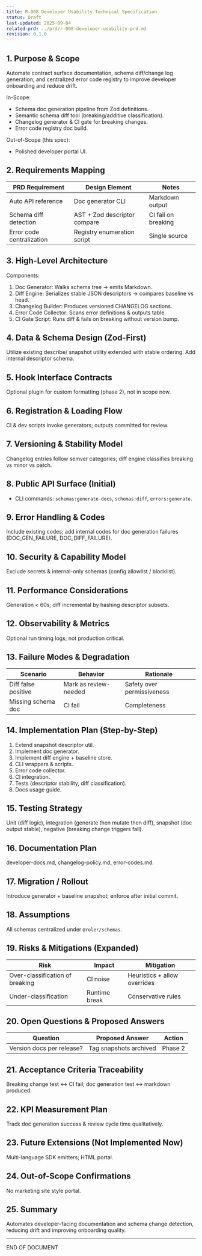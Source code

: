 ```yaml
---
title: R-008 Developer Usability Technical Specification
status: Draft
last-updated: 2025-09-04
related-prd: ../prd/r-008-developer-usability-prd.md
revision: 0.1.0
---
```


## 1. Purpose & Scope

Automate contract surface documentation, schema diff/change log generation, and centralized error code registry to improve developer onboarding and reduce drift.

In-Scope:

- Schema doc generation pipeline from Zod definitions.
- Semantic schema diff tool (breaking/additive classification).
- Changelog generator & CI gate for breaking changes.
- Error code registry doc build.

Out-of-Scope (this spec):

- Polished developer portal UI.

## 2. Requirements Mapping

| PRD Requirement | Design Element | Notes |
|-----------------|----------------|-------|
| Auto API reference | Doc generator CLI | Markdown output |
| Schema diff detection | AST + Zod descriptor compare | CI fail on breaking |
| Error code centralization | Registry enumeration script | Single source |

## 3. High-Level Architecture

Components:

1. Doc Generator: Walks schema tree → emits Markdown.
2. Diff Engine: Serializes stable JSON descriptors → compares baseline vs head.
3. Changelog Builder: Produces versioned CHANGELOG sections.
4. Error Code Collector: Scans error definitions & outputs table.
5. CI Gate Script: Runs diff & fails on breaking without version bump.

## 4. Data & Schema Design (Zod-First)

Utilize existing describe/ snapshot utility extended with stable ordering. Add internal descriptor schema.

## 5. Hook Interface Contracts

Optional plugin for custom formatting (phase 2), not in scope now.

## 6. Registration & Loading Flow

CI & dev scripts invoke generators; outputs committed for review.

## 7. Versioning & Stability Model

Changelog entries follow semver categories; diff engine classifies breaking vs minor vs patch.

## 8. Public API Surface (Initial)

- CLI commands: `schemas:generate-docs`, `schemas:diff`, `errors:generate`.

## 9. Error Handling & Codes

Include existing codes; add internal codes for doc generation failures (DOC_GEN_FAILURE, DOC_DIFF_FAILURE).

## 10. Security & Capability Model

Exclude secrets & internal-only schemas (config allowlist / blocklist).

## 11. Performance Considerations

Generation < 60s; diff incremental by hashing descriptor subsets.

## 12. Observability & Metrics

Optional run timing logs; not production critical.

## 13. Failure Modes & Degradation

| Scenario | Behavior | Rationale |
|----------|----------|-----------|
| Diff false positive | Mark as review-needed | Safety over permissiveness |
| Missing schema doc | CI fail | Completeness |

## 14. Implementation Plan (Step-by-Step)

1. Extend snapshot descriptor util.
2. Implement doc generator.
3. Implement diff engine + baseline store.
4. CLI wrappers & scripts.
5. Error code collector.
6. CI integration.
7. Tests (descriptor stability, diff classification).
8. Docs usage guide.

## 15. Testing Strategy

Unit (diff logic), integration (generate then mutate then diff), snapshot (doc output stable), negative (breaking change triggers fail).

## 16. Documentation Plan

developer-docs.md, changelog-policy.md, error-codes.md.

## 17. Migration / Rollout

Introduce generator + baseline snapshot; enforce after initial commit.

## 18. Assumptions

All schemas centralized under `@roler/schemas`.

## 19. Risks & Mitigations (Expanded)

| Risk | Impact | Mitigation |
|------|--------|------------|
| Over-classification of breaking | CI noise | Heuristics + allow overrides |
| Under-classification | Runtime break | Conservative rules |

## 20. Open Questions & Proposed Answers

| Question | Proposed Answer | Action |
|----------|-----------------|--------|
| Version docs per release? | Tag snapshots archived | Phase 2 |

## 21. Acceptance Criteria Traceability

Breaking change test ↔ CI fail; doc generation test ↔ markdown produced.

## 22. KPI Measurement Plan

Track doc generation success & review cycle time qualitatively.

## 23. Future Extensions (Not Implemented Now)

Multi-language SDK emitters; HTML portal.

## 24. Out-of-Scope Confirmations

No marketing site style portal.

## 25. Summary

Automates developer-facing documentation and schema change detection, reducing drift and improving onboarding quality.

---
END OF DOCUMENT
